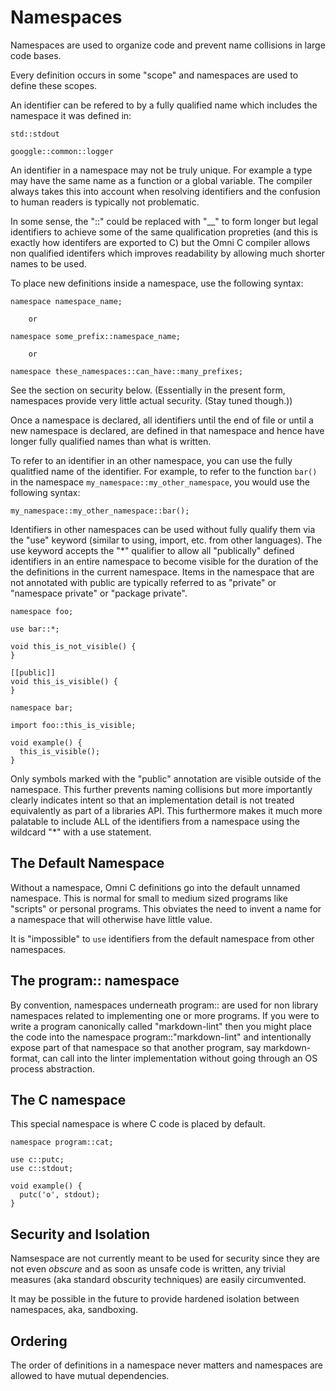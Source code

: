 # Namespaces

Namespaces are used to organize code and prevent name collisions in
large code bases.

Every definition occurs in some "scope" and namespaces are used to
define these scopes.

An identifier can be refered to by a fully qualified name which
includes the namespace it was defined in:

```
std::stdout

googgle::common::logger
```

An identifier in a namespace may not be truly unique. For example a
type may have the same name as a function or a global variable. The
compiler always takes this into account when resolving identifiers and
the confusion to human readers is typically not problematic.

In some sense, the "::" could be replaced with "__" to form longer but
legal identifiers to achieve some of the same qualification propreties
(and this is exactly how identifers are exported to C) but the Omni C
compiler allows non qualified identifers which improves readability by
allowing much shorter names to be used.

To place new definitions inside a namespace, use the following syntax:

```
namespace namespace_name;

    or

namespace some_prefix::namespace_name;

    or

namespace these_namespaces::can_have::many_prefixes;
```

See the section on security below. (Essentially in the present form,
namespaces provide very little actual security. (Stay tuned though.))

Once a namespace is declared, all identifiers until the end of file or
until a new namespace is declared, are defined in that namespace and
hence have longer fully qualified names than what is written.

To refer to an identifier in an other namespace, you can use the fully
qualitfied name of the identifier. For example, to refer to the
function `bar()` in the namespace `my_namespace::my_other_namespace`,
you would use the following syntax:

```
my_namespace::my_other_namespace::bar();
```

Identifiers in other namespaces can be used without fully qualify them
via the "use" keyword (similar to using, import, etc. from other
languages). The use keyword accepts the "*" qualifier to allow all
"publically" defined identifiers in an entire namespace to become
visible for the duration of the the definitions in the current
namespace. Items in the namespace that are not annotated with public
are typically referred to as "private" or "namespace private" or
"package private".

```
namespace foo;

use bar::*;

void this_is_not_visible() {
}

[[public]]
void this_is_visible() {
}
```

```
namespace bar;

import foo::this_is_visible;

void example() {
  this_is_visible();
}
```

Only symbols marked with the "public" annotation are visible outside
of the namespace. This further prevents naming collisions but more
importantly clearly indicates intent so that an implementation detail
is not treated equivalently as part of a libraries API. This
furthermore makes it much more palatable to include ALL of the
identifiers from a namespace using the wildcard "*" with a use
statement.

## The Default Namespace

Without a namespace, Omni C definitions go into the default unnamed
namespace. This is normal for small to medium sized programs like
"scripts" or personal programs. This obviates the need to invent a
name for a namespace that will otherwise have little value.

It is "impossible" to `use` identifiers from the default namespace
from other namespaces.

## The program:: namespace

By convention, namespaces underneath program:: are used for non
library namespaces related to implementing one or more programs. If
you were to write a program canonically called "markdown-lint" then
you might place the code into the namespace program::"markdown-lint"
and intentionally expose part of that namespace so that another
program, say markdown-format, can call into the linter implementation
without going through an OS process abstraction.

## The C namespace

This special namespace is where C code is placed by default.

```
namespace program::cat;

use c::putc;
use c::stdout;

void example() {
  putc('o', stdout);
}

```

## Security and Isolation

Namsespace are not currently meant to be used for security since they
are not even *obscure* and as soon as unsafe code is written, any
trivial measures (aka standard obscurity techniques) are easily
circumvented.

It may be possible in the future to provide hardened isolation between
namespaces, aka, sandboxing.

## Ordering

The order of definitions in a namespace never matters and namespaces
are allowed to have mutual dependencies.

